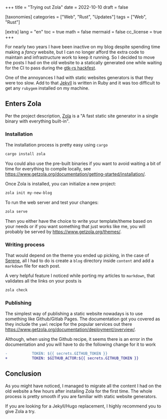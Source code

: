 +++
title = "Trying out Zola"
date = 2022-10-10
draft = false

[taxonomies]
categories = ["Web", "Rust", "Updates"]
tags = ["Web", "Rust"]

[extra]
lang = "en"
toc = true
math = false
mermaid = false
cc_license = true
+++

For nearly two years I have been inactive on my blog despite spending time making a *fancy* website, but  I can no longer afford the extra code to maintain and infrastructure work to keep it running. So I decided to move the posts I had on the old website to a statically generated one while waiting for the CI to pass during the [gtk-rs hackfest](https://wiki.gnome.org/Hackfests/Rust2022).

One of the annoyances I had with static websites generators is that they were too slow. Add to that [Jekyll](https://jekyllrb.com/) is written in Ruby and it was too difficult to get any `rubygem` installed on my machine.

## Enters Zola

Per the project description, [Zola](https://www.getzola.org/) is a "A fast static site generator in a single binary with everything built-in".

### Installation

The installation process is pretty easy using `cargo` 

```bash
cargo install zola
```

You could also use the pre-built binaries if you want to avoid waiting a bit of time for everything to compile locally, see <https://www.getzola.org/documentation/getting-started/installation/>.

Once Zola is installed, you can initialize a new project:

```bash
zola init my-new-blog
```

To run the web server and test your changes:

```bash
zola serve
```

Then you either have the choice to write your template/theme based on your needs or if you want something that just works like me, you will probably be served by <https://www.getzola.org/themes/>.


### Writing process

That would depend on the theme you ended up picking, in the case of [Serene](https://github.com/isunjn/serene), all I had to do is create a `blog` directory inside `content` and add a `markdown` file for each post.

A very helpful feature I noticed while porting my articles to `markdown`, that validates all the links on your posts is

```bash
zola check
```

### Publishing

The simplest way of publishing a static website nowadays is to use something like Github/Gitlab Pages. The documentation got you covered as they include the `yaml` recipe for the popular services out there <https://www.getzola.org/documentation/deployment/overview/>.

Although, when using the Github recipe, it seems there is an error in the documentation and you will have to do the following change for it to work

```diff
-           TOKEN: ${{ secrets.GITHUB_TOKEN }}
+           TOKEN: $GITHUB_ACTOR:${{ secrets.GITHUB_TOKEN }}
```

## Conclusion

As you might have noticed, I managed to migrate all the content I had on the old website a few hours after installing Zola for the first time. The whole process is pretty smooth if you are familiar with static website generators.

If you are looking for a Jekyll/Hugo replacement, I highly recommend you to give Zola a try.
